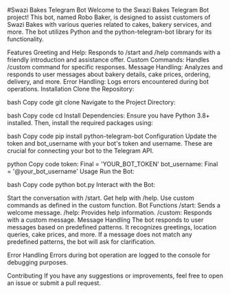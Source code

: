 #Swazi Bakes Telegram Bot
Welcome to the Swazi Bakes Telegram Bot project! This bot, named Robo Baker, is designed to assist customers of Swazi Bakes with various queries related to cakes, bakery services, and more. The bot utilizes Python and the python-telegram-bot library for its functionality.

Features
Greeting and Help: Responds to /start and /help commands with a friendly introduction and assistance offer.
Custom Commands: Handles /custom command for specific responses.
Message Handling: Analyzes and responds to user messages about bakery details, cake prices, ordering, delivery, and more.
Error Handling: Logs errors encountered during bot operations.
Installation
Clone the Repository:

bash
Copy code
git clone <repository-url>
Navigate to the Project Directory:

bash
Copy code
cd <project-directory>
Install Dependencies:
Ensure you have Python 3.8+ installed. Then, install the required packages using:

bash
Copy code
pip install python-telegram-bot
Configuration
Update the token and bot_username with your bot's token and username. These are crucial for connecting your bot to the Telegram API.

python
Copy code
token: Final = 'YOUR_BOT_TOKEN'
bot_username: Final = '@your_bot_username'
Usage
Run the Bot:

bash
Copy code
python bot.py
Interact with the Bot:

Start the conversation with /start.
Get help with /help.
Use custom commands as defined in the custom function.
Bot Functions
/start: Sends a welcome message.
/help: Provides help information.
/custom: Responds with a custom message.
Message Handling
The bot responds to user messages based on predefined patterns. It recognizes greetings, location queries, cake prices, and more. If a message does not match any predefined patterns, the bot will ask for clarification.

Error Handling
Errors during bot operation are logged to the console for debugging purposes.

Contributing
If you have any suggestions or improvements, feel free to open an issue or submit a pull request.

